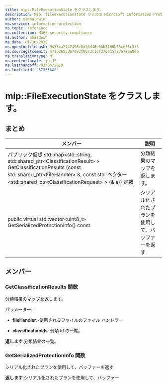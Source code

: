 ```yaml
---
title: mip::FileExecutionState をクラスします。
description: Mip::fileexecutionstate クラスの Microsoft Information Protection (MIP) SDK について説明します。
author: msmbaldwin
ms.service: information-protection
ms.topic: reference
ms.collection: M365-security-compliance
ms.author: mbaldwin
ms.date: 01/28/2019
ms.openlocfilehash: 9433ca2f47496e0d28d46c68b3100b53cd25c3f3
ms.sourcegitcommit: 471b3683367d93f0673c1cf276a15f83572aa80e
ms.translationtype: MT
ms.contentlocale: ja-JP
ms.lasthandoff: 03/05/2019
ms.locfileid: "57333688"
---
```

# <a name="class-mipfileexecutionstate"></a>mip::FileExecutionState をクラスします。 
  
## <a name="summary"></a>まとめ
 メンバー                        | 説明                                
--------------------------------|---------------------------------------------
パブリック仮想 std::map\<std::string, std::shared_ptr\<ClassificationResult\> \> GetClassificationResults (const std::shared_ptr\<FileHandler\> &, const std: ベクター\<std::shared_ptr\<ClassificationRequest\> \> (& a)) 定数  |  分類結果のマップを返します。
public virtual std::vector\<uint8_t\> GetSerializedProtectionInfo() const  |  シリアル化されたプランを使用して、バッファーを返す
  
## <a name="members"></a>メンバー
  
### <a name="getclassificationresults-function"></a>GetClassificationResults 関数
分類結果のマップを返します。

パラメーター:  
* **fileHandler**:-使用されるファイルのファイル ハンドラー 


* **classificationIds**: 分類 Id の一覧。 



  
**返します**:分類結果の一覧。
  
### <a name="getserializedprotectioninfo-function"></a>GetSerializedProtectionInfo 関数
シリアル化されたプランを使用して、バッファーを返す

  
**返します**:シリアル化されたプランを使用して、バッファー
